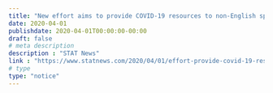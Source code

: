 ```yaml
---
title: "New effort aims to provide COVID-19 resources to non-English speakers in the U.S."
date: 2020-04-01
publishdate: 2020-04-01T00:00:00-00:00
draft: false
# meta description
description : "STAT News"
link : "https://www.statnews.com/2020/04/01/effort-provide-covid-19-resources-non-english-speakers/?utm_source=STAT+Newsletters&utm_campaign=2108bb2b0e-MR_COPY_01&utm_medium=email&utm_term=0_8cab1d7961-2108bb2b0e-149564213"
# type
type: "notice"
---
```

